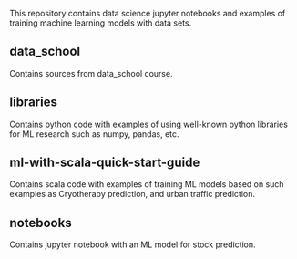 This repository contains data science jupyter notebooks and examples of training machine learning models with data sets.

## data_school
Contains sources from data_school course.

## libraries
Contains python code with examples of using well-known python libraries for ML research such as numpy, pandas, etc.

## ml-with-scala-quick-start-guide
Contains scala code with examples of training ML models based on such examples as Cryotherapy prediction, and urban traffic prediction.

## notebooks
Contains jupyter notebook with an ML model for stock prediction.
